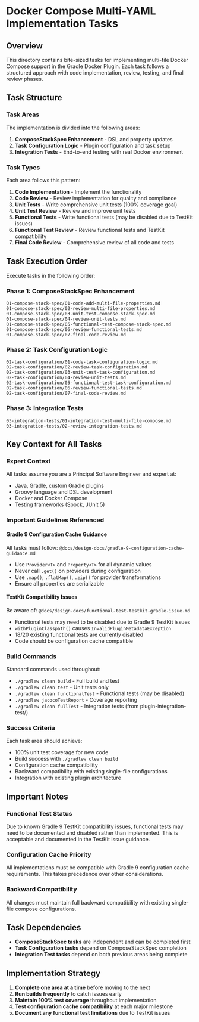 # Docker Compose Multi-YAML Implementation Tasks

## Overview
This directory contains bite-sized tasks for implementing multi-file Docker Compose support in the Gradle Docker Plugin. Each task follows a structured approach with code implementation, review, testing, and final review phases.

## Task Structure

### Task Areas
The implementation is divided into the following areas:

1. **ComposeStackSpec Enhancement** - DSL and property updates
2. **Task Configuration Logic** - Plugin configuration and task setup  
3. **Integration Tests** - End-to-end testing with real Docker environment

### Task Types
Each area follows this pattern:
1. **Code Implementation** - Implement the functionality
2. **Code Review** - Review implementation for quality and compliance
3. **Unit Tests** - Write comprehensive unit tests (100% coverage goal)
4. **Unit Test Review** - Review and improve unit tests
5. **Functional Tests** - Write functional tests (may be disabled due to TestKit issues)
6. **Functional Test Review** - Review functional tests and TestKit compatibility
7. **Final Code Review** - Comprehensive review of all code and tests

## Task Execution Order

Execute tasks in the following order:

### Phase 1: ComposeStackSpec Enhancement
```
01-compose-stack-spec/01-code-add-multi-file-properties.md
01-compose-stack-spec/02-review-multi-file-properties.md
01-compose-stack-spec/03-unit-test-compose-stack-spec.md
01-compose-stack-spec/04-review-unit-tests.md
01-compose-stack-spec/05-functional-test-compose-stack-spec.md
01-compose-stack-spec/06-review-functional-tests.md
01-compose-stack-spec/07-final-code-review.md
```

### Phase 2: Task Configuration Logic
```
02-task-configuration/01-code-task-configuration-logic.md
02-task-configuration/02-review-task-configuration.md
02-task-configuration/03-unit-test-task-configuration.md
02-task-configuration/04-review-unit-tests.md
02-task-configuration/05-functional-test-task-configuration.md
02-task-configuration/06-review-functional-tests.md
02-task-configuration/07-final-code-review.md
```

### Phase 3: Integration Tests
```
03-integration-tests/01-integration-test-multi-file-compose.md
03-integration-tests/02-review-integration-tests.md
```

## Key Context for All Tasks

### Expert Context
All tasks assume you are a Principal Software Engineer and expert at:
- Java, Gradle, custom Gradle plugins
- Groovy language and DSL development
- Docker and Docker Compose
- Testing frameworks (Spock, JUnit 5)

### Important Guidelines Referenced

#### Gradle 9 Configuration Cache Guidance
All tasks must follow: `@docs/design-docs/gradle-9-configuration-cache-guidance.md`
- Use `Provider<T>` and `Property<T>` for all dynamic values
- Never call `.get()` on providers during configuration
- Use `.map()`, `.flatMap()`, `.zip()` for provider transformations
- Ensure all properties are serializable

#### TestKit Compatibility Issues
Be aware of: `@docs/design-docs/functional-test-testkit-gradle-issue.md`
- Functional tests may need to be disabled due to Gradle 9 TestKit issues
- `withPluginClasspath()` causes `InvalidPluginMetadataException`
- 18/20 existing functional tests are currently disabled
- Code should be configuration cache compatible

### Build Commands
Standard commands used throughout:
- `./gradlew clean build` - Full build and test
- `./gradlew clean test` - Unit tests only
- `./gradlew clean functionalTest` - Functional tests (may be disabled)
- `./gradlew jacocoTestReport` - Coverage reporting
- `./gradlew clean fullTest` - Integration tests (from plugin-integration-test/)

### Success Criteria
Each task area should achieve:
- 100% unit test coverage for new code
- Build success with `./gradlew clean build`
- Configuration cache compatibility
- Backward compatibility with existing single-file configurations
- Integration with existing plugin architecture

## Important Notes

### Functional Test Status
Due to known Gradle 9 TestKit compatibility issues, functional tests may need to be documented and disabled rather than implemented. This is acceptable and documented in the TestKit issue guidance.

### Configuration Cache Priority
All implementations must be compatible with Gradle 9 configuration cache requirements. This takes precedence over other considerations.

### Backward Compatibility
All changes must maintain full backward compatibility with existing single-file compose configurations.

## Task Dependencies

- **ComposeStackSpec tasks** are independent and can be completed first
- **Task Configuration tasks** depend on ComposeStackSpec completion
- **Integration Test tasks** depend on both previous areas being complete

## Implementation Strategy

1. **Complete one area at a time** before moving to the next
2. **Run builds frequently** to catch issues early
3. **Maintain 100% test coverage** throughout implementation
4. **Test configuration cache compatibility** at each major milestone
5. **Document any functional test limitations** due to TestKit issues